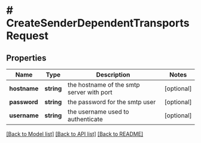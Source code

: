 # # CreateSenderDependentTransportsRequest

## Properties

Name | Type | Description | Notes
------------ | ------------- | ------------- | -------------
**hostname** | **string** | the hostname of the smtp server with port | [optional]
**password** | **string** | the password for the smtp user | [optional]
**username** | **string** | the username used to authenticate | [optional]

[[Back to Model list]](../../README.md#models) [[Back to API list]](../../README.md#endpoints) [[Back to README]](../../README.md)
